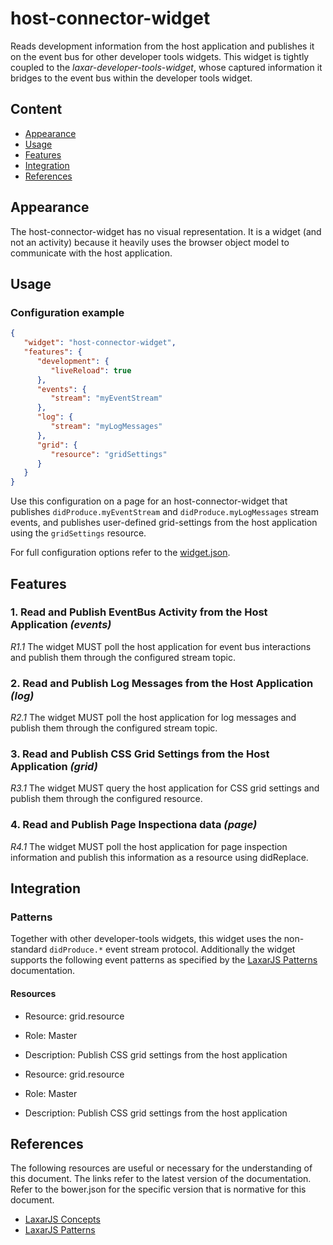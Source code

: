 # host-connector-widget

Reads development information from the host application and publishes it on the event bus for other developer tools widgets.
This widget is tightly coupled to the _laxar-developer-tools-widget_, whose captured information it bridges to the event bus within the developer tools widget.


## Content

* [Appearance](#appearance)
* [Usage](#usage)
* [Features](#features)
* [Integration](#integration)
* [References](#references)


## Appearance

The host-connector-widget has no visual representation.
It is a widget (and not an activity) because it heavily uses the browser object model to communicate with the host application.


## Usage

### Configuration example

```json
{
   "widget": "host-connector-widget",
   "features": {
      "development": {
         "liveReload": true
      },
      "events": {
         "stream": "myEventStream"
      },
      "log": {
         "stream": "myLogMessages"
      },
      "grid": {
         "resource": "gridSettings"
      }
   }
}
```

Use this configuration on a page for an host-connector-widget that publishes `didProduce.myEventStream` and
`didProduce.myLogMessages` stream events, and publishes user-defined grid-settings from the host application using the `gridSettings` resource.

For full configuration options refer to the [widget.json](widget.json).


## Features

### 1. Read and Publish EventBus Activity from the Host Application _(events)_

*R1.1* The widget MUST poll the host application for event bus interactions and publish them through the configured stream topic.


### 2. Read and Publish Log Messages from the Host Application _(log)_

*R2.1* The widget MUST poll the host application for log messages and publish them through the configured stream topic.


### 3. Read and Publish CSS Grid Settings from the Host Application _(grid)_

*R3.1* The widget MUST query the host application for CSS grid settings and publish them through the configured resource.


### 4. Read and Publish Page Inspectiona data _(page)_

*R4.1* The widget MUST poll the host application for page inspection information and publish this information as a resource using didReplace.



## Integration

### Patterns

Together with other developer-tools widgets, this widget uses the non-standard `didProduce.*` event stream protocol.
Additionally the widget supports the following event patterns as specified by the [LaxarJS Patterns] documentation.

#### Resources

* Resource: grid.resource
* Role: Master
* Description: Publish CSS grid settings from the host application

* Resource: grid.resource
* Role: Master
* Description: Publish CSS grid settings from the host application



## References

The following resources are useful or necessary for the understanding of this document.
The links refer to the latest version of the documentation.
Refer to the bower.json for the specific version that is normative for this document.

* [LaxarJS Concepts]
* [LaxarJS Patterns]

[LaxarJS Concepts]: https://github.com/LaxarJS/laxar/blob/master/docs/concepts.md "LaxarJS Concepts"
[LaxarJS Patterns]: https://github.com/LaxarJS/laxar_patterns/blob/master/docs/index.md "LaxarJS Patterns"
